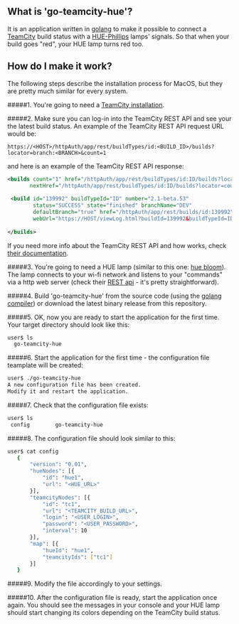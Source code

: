 ## What is 'go-teamcity-hue'?
It is an application written in [golang](https://golang.org/) to make it possible to connect a [TeamCity](www.jetbrains.com/teamcity) build status with a [HUE-Phillips](http://www.developers.meethue.com/) lamps' signals. So that when your build goes "red", your HUE lamp turns red too.


## How do I make it work?
The following steps describe the installation process for MacOS, but they are pretty much similar for every system.

#####1. You're going to need a [TeamCity installation](https://confluence.jetbrains.com/display/TCD9/Installing+and+Configuring+the+TeamCity+Server).

#####2. Make sure you can log-in into the TeamCity REST API and see your the latest build status. An example of the TeamCity REST API request URL would be:

 ```
 https://<HOST>/httpAuth/app/rest/buildTypes/id:<BUILD_ID>/builds?locator=branch:<BRANCH>&count=1
 ```
   
   and here is an example of the TeamCity REST API response:
   
   ```xml
  <builds count="1" href="/httpAuth/app/rest/buildTypes/id:ID/builds?locator=branch:DEV&count=1"
          nextHref="/httpAuth/app/rest/buildTypes/id:ID/builds?locator=count:1,start:1,branch:DEV">
          
    <build id="139992" buildTypeId="ID" number="2.1-beta.53"
           status="SUCCESS" state="finished" branchName="DEV"
           defaultBranch="true" href="/httpAuth/app/rest/builds/id:139992" 
           webUrl="https://HOST/viewLog.html?buildId=139992&buildTypeId=ID"/>
           
  </builds>
   ```

   If you need more info about the TeamCity REST API and how works, check [their documentation](https://confluence.jetbrains.com/display/TW/REST+API#RESTAPI-BuildLocator).

#####3. You're going to need a HUE lamp (similar to this one: [hue bloom](https://www.google.ca/search?q=hue+bloom)). The lamp connects to your wi-fi network and listens to your "commands" via a http web server (check their [REST api](http://www.developers.meethue.com/philips-hue-api) - it's pretty straightforward).

#####4. Build 'go-teamcity-hue' from the source code (using the [golang compiler](https://golang.org/doc/code.html)) or download the latest binary release from this repository.

#####5. OK, now you are ready to start the application for the first time. Your target directory should look like this:

 ```sh
 user$ ls
   go-teamcity-hue
 ```

#####6. Start the application for the first time - the configuration file teamplate will be created:

 ```sh
 user$ ./go-teamcity-hue
 A new configuration file has been created.
 Modify it and restart the application.
 ```

#####7. Check that the configuration file exists:

 ```sh
 user$ ls
  config		go-teamcity-hue
 ```

#####8. The configuration file should look similar to this:

 ```sh
 user$ cat config
    {
        "version": "0.01",
        "hueNodes": [{
            "id": "hue1",
            "url": "<HUE_URL>"
        }],
        "teamcityNodes": [{
            "id": "tc1",
            "url": "<TEAMCITY_BUILD_URL>",
            "login": "<USER_LOGIN>",
            "password": "<USER_PASSWORD>",
            "interval": 10
        }],
        "map": [{
            "hueId": "hue1",
            "teamcityIds": ["tc1"]
        }]
    }
 ```

#####9. Modify the file accordingly to your settings.

#####10. After the configuration file is ready, start the application once again. You should see the messages in your console and your HUE lamp should start changing its colors depending on the TeamCity build status.

